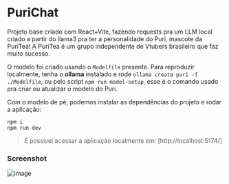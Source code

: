 # PuriChat
Projeto base criado com React+Vite, fazendo requests pra um LLM local criado a partir do llama3 pra ter a personalidade do Puri, mascote da PuriTea! A PuriTea é um grupo independente de Vtubers brasileiro que faz muito sucesso.

O modelo foi criado usando o `Modelfile` presente. Para reproduzir localmente, tenha o **ollama** instalado e rode `ollama create puri -f ./Modelfile`, ou pelo script `npm run model-setup`, esse é o comando usado pra criar ou atualizar o modelo do Puri.

Com o modelo de pé, podemos instalar as dependências do projeto e rodar a aplicação:
```
npm i
npm run dev
```

> É possível acessar a aplicação localmente em: [http://localhost:5174/]

### Screenshot
![image](https://github.com/liammaricato/puri-chat/assets/55520434/a407f0be-f875-4d55-ae13-de5e2a1e13bb)
